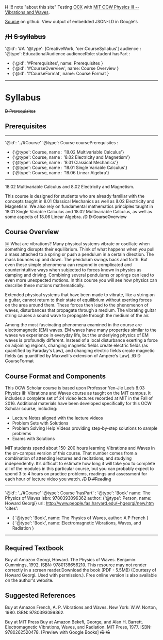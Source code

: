 ~~H~~
!!! note "about this site"
    Testing [OCX](https://k12ocx.github.io/k12ocx-specs/) with [MIT OCW Physics III -- Vibrations and Waves](https://ocw.mit.edu/courses/physics/8-03sc-physics-iii-vibrations-and-waves-fall-2016/).

[Source](https://github.com/philbarker/OCXPhysVibWav) on github. View output of embedded JSON-LD in Google's
<script>
text  = 'structured data testing tool'
here = window.location.href
sdd  = 'https://search.google.com/structured-data/testing-tool'
href = sdd+'#url='+encodeURIComponent(here)
link = '<a href="'+href+'">'+text+'</a>'
document.write(link)
</script>
~~/H~~
~~S syllabus~~
---
'@id': '#A'
'@type': [CreativeWork, 'oer:CourseSyllabus']
audience  :
  '@type': EducationalAudience
  audienceRole: student
hasPart :
 - {'@id': '#Prerequisites', name: Prerequisites }
 - {'@id': '#CourseOverview', name: Course Overview }
 - {'@id': '#CourseFormat', name: Course Format }
---
# Syllabus
~~D Prerequisites~~
## Prerequisites
---
'@id': '../#Course'
'@type': Course
coursePrerequisites :
 - {'@type': Course, name : '18.02 Multivariable Calculus'}
 - {'@type': Course, name : '8.02 Electricity and Magnetism'}
 - {'@type': Course, name : '8.01 Classical Mechanics'}
 - {'@type': Course, name : '18.01 Single Variable Calculus'}
 - {'@type': Course, name : '18.06 Linear Algebra'}
---
18.02 Multivariable Calculus and 8.02 Electricity and Magnetism.

This course is designed for students who are already familiar with the concepts taught in 8.01 Classical Mechanics as well as 8.02 Electricity and Magnetism. We also rely on fundamental mathematics principles taught in 18.01 Single Variable Calculus and 18.02 Multivariable Calculus, as well as some aspects of 18.06 Linear Algebra.
~~/D~~
~~D CourseOverview~~
## Course Overview
￼
What are vibrations? Many physical systems vibrate or oscillate when something disrupts their equilibrium. Think of what happens when you pull a mass attached to a spring or push a pendulum in a certain direction. The mass bounces up and down. The pendulum swings back and forth. But even these simple phenomena can respond in complicated and counterintuitive ways when subjected to forces known in physics as damping and driving. Combining several pendulums or springs can lead to even more unexpected motions. In this course you will see how physics can describe these motions mathematically.

Extended physical systems that have been made to vibrate, like a string on a guitar, cannot return to their state of equilibrium without exerting forces on the area around them. These forces then lead to the phenomenon of waves, disturbances that propagate through a medium. The vibrating guitar string causes a sound wave to propagate through the medium of the air.

Among the most fascinating phenomena examined in the course are electromagnetic (EM) waves. EM waves have many properties similar to the waves we experience in everyday life, but the underlying physics of EM waves is profoundly different. Instead of a local disturbance exerting a force on adjoining regions, changing magnetic fields create electric fields (as quantified by Faraday's Law), and changing electric fields create magnetic fields (as quantified by Maxwell's extension of Ampere's Law).
~~/D~~
~~D CourseFormat~~
## Course Format and Components
This OCW Scholar course is based upon Professor Yen-Jie Lee’s 8.03 Physics III: Vibrations and Waves course as taught on the MIT campus. It includes a complete set of 24 video lectures recorded at MIT in the Fall of 2016. Additional materials have been developed specifically for this OCW Scholar course, including:

- Lecture Notes aligned with the lecture videos
- Problem Sets with Solutions
- Problem Solving Help Videos providing step-by-step solutions to sample problems
- Exams with Solutions

MIT students spend about 150-200 hours learning Vibrations and Waves in the on-campus version of this course. That number comes from a combination of attending lectures and recitations, and studying independently. It’s difficult to estimate how long it will take you to complete all of the modules in this particular course, but you can probably expect to spend 3 to 4 hours on practice problems, readings and assessment for each hour of lecture video you watch.
~~/D~~
~~D #Reading~~
<!-- I am treating the required textbook as part of the course, and the suggested references as citations -->
---
'@id': '../#Course'
'@type': Course
'hasPart' :
  '@type': 'Book'
  name: The Physics of Waves
  isbn: 9780393099362
  author: {'@type': Person, name: Howard Georgi}
  url: http://www.people.fas.harvard.edu/~hgeorgi/new.htm
'cites':
  - {  '@type': 'Book', name: The Physics of Waves, author: A P French }
  - {  '@type': 'Book', name: Electromagnetic Vibrations, Waves, and Radiation }
---

## Required Textbook
Buy at Amazon Georgi, Howard. The Physics of Waves. Benjamin Cummings, 1992. ISBN: 9780136656210. This resource may not render correctly in a screen reader.Download the book (PDF - 5.5MB) (Courtesy of Howard Georgi. Used with permission.). Free online version is also available on the author's website.

## Suggested References
Buy at Amazon French, A. P. Vibrations and Waves. New York: W.W. Norton, 1980. ISBN: 9780393099362.

Buy at MIT Press Buy at Amazon Bekefi, George, and Alan H. Barrett. Electromagnetic Vibrations, Waves, and Radiation. MIT Press, 1977. ISBN: 9780262520478. [Preview with Google Books]
~~/D~~
~~/S~~
